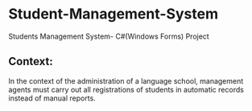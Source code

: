 # Student-Management-System
Students Management System- C#(Windows Forms) Project

## Context:  

In the context of the administration of a language school, management agents must carry out all registrations of students in automatic records instead of manual reports.
